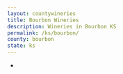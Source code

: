 ```yaml
---
layout: countywineries
title: Bourbon Wineries
description: Wineries in Bourbon KS
permalink: /ks/bourbon/
county: bourbon
state: ks
---
```

-
